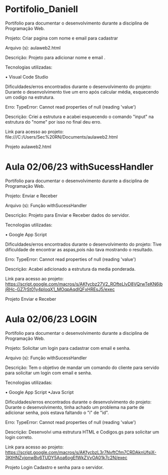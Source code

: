 # Portifolio_Daniell
Portifolio para documentar o desenvolvimento durante a disciplina de Programação Web.


Projeto: Criar pagina com nome e email para cadastrar

Arquivo (s): aulaweb2.html


Descrição: Projeto para adicionar nome e email .

Tecnologias utilizadas:

• Visual Code Studio

Dificuldades/erros encontrados durante o desenvolvimento do projeto: Durante o desenvolvimento tive um erro após calcular média, esquecendo um codigo na estrutura.

Erro: TypeError: Cannot read properties of null (reading 'value')

Descrição: Criei a estrutura e acabei esquecendo o comando "input" na estrutura do "nome" por isso no final deu erro.

Link para acesso ao projeto: file:///C:/Users/Sec%20RN/Documents/aulaweb2.html

Projeto aulaweb2.html




# Aula 02/06/23 withSucessHandler

Portifolio para documentar o desenvolvimento durante a disciplina de Programação Web.

Projeto: Enviar e Receber

Arquivo (s): Função withSucessHandler

Descrição: Projeto para Enviar e Receber dados do servidor.

Tecnologias utilizadas:

• Google App Script

Dificuldades/erros encontrados durante o desenvolvimento do projeto: Tive dificuldade de encontrar as aspas,pois não tava mostrando o resultado.

Erro: TypeError: Cannot read properties of null (reading 'value')

Descrição: Acabei adicionado a estrutura da media ponderada.

Link para acesso ao projeto: https://script.google.com/macros/s/AKfycbz27V2_ROfteLlvD8VQrwTeKN6jbjRHc-GZ7rSt01y4pIoqX1_MOqpAqdlQFxHREsJ5/exec

Projeto Enviar e Receber  



# Aula 02/06/23 LOGIN


Portifolio para documentar o desenvolvimento durante a disciplina de Programação Web.

Projeto: Solicitar um login para cadastrar com email e senha.

Arquivo (s): Função withSucessHandler

Descrição: Tem o objetivo de mandar um comando do cliente para servido para solicitar um login com email e senha.

Tecnologias utilizadas:

• Google App Script
•Java Script

Dificuldades/erros encontrados durante o desenvolvimento do projeto: Durante o desenvolvimento, tinha achado um problema na parte de adicionar senha, pois estava faltando o "i" de "id".

Erro: TypeError: Cannot read properties of null (reading 'value')

Descrição: Desenvolvi uma estrutura HTML e Codigos.gs para solicitar um login correto.

Link para acesso ao projeto: https://script.google.com/macros/s/AKfycbzL3r7NvftCfm7CRDAknUfsjX-3KtHNZvjpnwBv6TUDY5Aoa6ogEfWkZVvOA01k7c2N/exec 

Projeto Login Cadastro e senha para o servidor.


